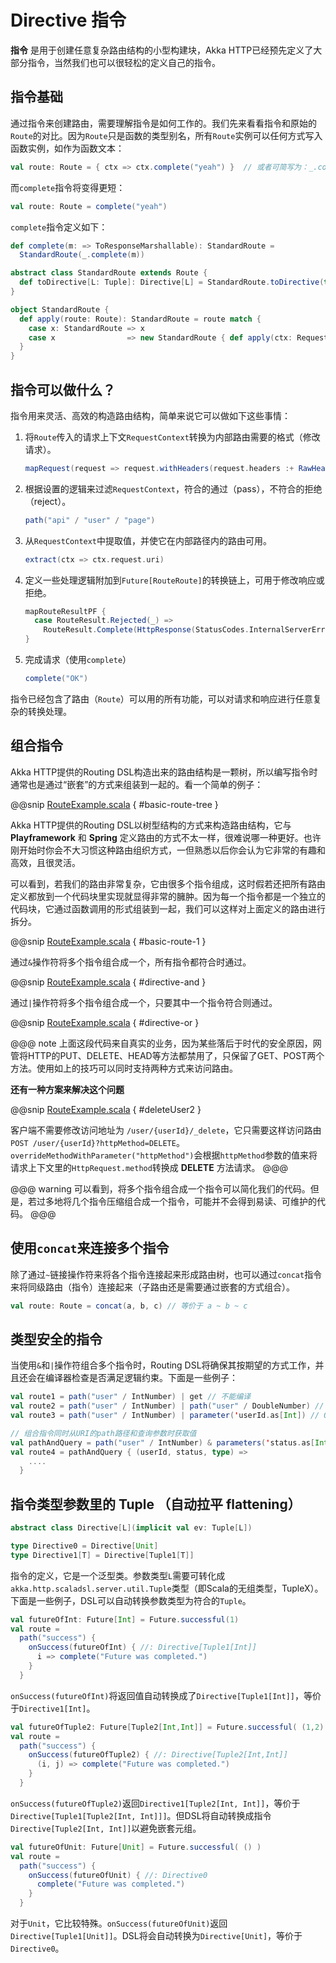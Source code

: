 # Directive 指令

**指令** 是用于创建任意复杂路由结构的小型构建块，Akka HTTP已经预先定义了大部分指令，当然我们也可以很轻松的定义自己的指令。

## 指令基础

通过指令来创建路由，需要理解指令是如何工作的。我们先来看看指令和原始的`Route`的对比。因为`Route`只是函数的类型别名，所有`Route`实例可以任何方式写入函数实例，如作为函数文本：

```scala
val route: Route = { ctx => ctx.complete("yeah") }  // 或者可简写为：_.complete("yeah")
```

而`complete`指令将变得更短：

```scala
val route: Route = complete("yeah")
```

`complete`指令定义如下：

```scala
def complete(m: => ToResponseMarshallable): StandardRoute =
  StandardRoute(_.complete(m))

abstract class StandardRoute extends Route {
  def toDirective[L: Tuple]: Directive[L] = StandardRoute.toDirective(this)
}

object StandardRoute {
  def apply(route: Route): StandardRoute = route match {
    case x: StandardRoute => x
    case x                => new StandardRoute { def apply(ctx: RequestContext) = x(ctx) }
  }
}
```

## 指令可以做什么？

指令用来灵活、高效的构造路由结构，简单来说它可以做如下这些事情：

1. 将`Route`传入的请求上下文`RequestContext`转换为内部路由需要的格式（修改请求）。
    ```scala
    mapRequest(request => request.withHeaders(request.headers :+ RawHeader("custom-key", "custom-value")))
    ```
2. 根据设置的逻辑来过滤`RequestContext`，符合的通过（pass），不符合的拒绝（reject）。
    ```scala
    path("api" / "user" / "page")
    ```
3. 从`RequestContext`中提取值，并使它在内部路径内的路由可用。
    ```scala
    extract(ctx => ctx.request.uri)
    ```
4. 定义一些处理逻辑附加到`Future[RouteRoute]`的转换链上，可用于修改响应或拒绝。
    ```scala
    mapRouteResultPF {
      case RouteResult.Rejected(_) =>
        RouteResult.Complete(HttpResponse(StatusCodes.InternalServerError))
    }
    ```
5. 完成请求（使用`complete`）
    ```scala
    complete("OK")
    ```

指令已经包含了路由（`Route`）可以用的所有功能，可以对请求和响应进行任意复杂的转换处理。

## 组合指令

Akka HTTP提供的Routing DSL构造出来的路由结构是一颗树，所以编写指令时通常也是通过“嵌套”的方式来组装到一起的。看一个简单的例子：

@@snip [RouteExample.scala](../../../scala/book/example/route/RouteExample.scala) { #basic-route-tree }

Akka HTTP提供的Routing DSL以树型结构的方式来构造路由结构，它与 **Playframework** 和 **Spring** 定义路由的方式不太一样，很难说哪一种更好。也许刚开始时你会不大习惯这种路由组织方式，一但熟悉以后你会认为它非常的有趣和高效，且很灵活。

可以看到，若我们的路由非常复杂，它由很多个指令组成，这时假若还把所有路由定义都放到一个代码块里实现就显得非常的臃肿。因为每一个指令都是一个独立的代码块，它通过函数调用的形式组装到一起，我们可以这样对上面定义的路由进行拆分。

@@snip [RouteExample.scala](../../../scala/book/example/route/RouteExample.scala) { #basic-route-1 }

通过`&`操作符将多个指令组合成一个，所有指令都符合时通过。

@@snip [RouteExample.scala](../../../scala/book/example/route/RouteExample.scala) { #directive-and }

通过`|`操作符将多个指令组合成一个，只要其中一个指令符合则通过。

@@snip [RouteExample.scala](../../../scala/book/example/route/RouteExample.scala) { #directive-or }

@@@ note
上面这段代码来自真实的业务，因为某些落后于时代的安全原因，网管将HTTP的PUT、DELETE、HEAD等方法都禁用了，只保留了GET、POST两个方法。使用如上的技巧可以同时支持两种方式来访问路由。

**还有一种方案来解决这个问题**

@@snip [RouteExample.scala](../../../scala/book/example/route/RouteExample.scala) { #deleteUser2 }

客户端不需要修改访问地址为 `/user/{userId}/_delete`，它只需要这样访问路由 `POST /user/{userId}?httpMethod=DELETE`。`overrideMethodWithParameter("httpMethod")`会根据`httpMethod`参数的值来将请求上下文里的`HttpRequest.method`转换成 **DELETE** 方法请求。
@@@

@@@ warning
可以看到，将多个指令组合成一个指令可以简化我们的代码。但是，若过多地将几个指令压缩组合成一个指令，可能并不会得到易读、可维护的代码。
@@@

## 使用`concat`来连接多个指令

除了通过`~`链接操作符来将各个指令连接起来形成路由树，也可以通过`concat`指令来将同级路由（指令）连接起来（子路由还是需要通过嵌套的方式组合）。
```scala
val route: Route = concat(a, b, c) // 等价于 a ~ b ~ c
```

## 类型安全的指令

当使用`&`和`|`操作符组合多个指令时，Routing DSL将确保其按期望的方式工作，并且还会在编译器检查是否满足逻辑约束。下面是一些例子：

```scala
val route1 = path("user" / IntNumber) | get // 不能编译
val route2 = path("user" / IntNumber) | path("user" / DoubleNumber) // 不能编译
val route3 = path("user" / IntNumber) | parameter('userId.as[Int]) // OK

// 组合指令同时从URI的path路径和查询参数时获取值
val pathAndQuery = path("user" / IntNumber) & parameters('status.as[Int], 'type.as[Int])
val route4 = pathAndQuery { (userId, status, type) =>
    ....
  }
```

## 指令类型参数里的 Tuple （自动拉平 flattening）

```scala
abstract class Directive[L](implicit val ev: Tuple[L])

type Directive0 = Directive[Unit]
type Directive1[T] = Directive[Tuple1[T]]
```

指令的定义，它是一个泛型类。参数类型`L`需要可转化成`akka.http.scaladsl.server.util.Tuple`类型（即Scala的无组类型，TupleX）。下面是一些例子，DSL可以自动转换参数类型为符合的`Tuple`。

```scala
val futureOfInt: Future[Int] = Future.successful(1)
val route =
  path("success") {
    onSuccess(futureOfInt) { //: Directive[Tuple1[Int]]
      i => complete("Future was completed.")
    }
  }
```

`onSuccess(futureOfInt)`将返回值自动转换成了`Directive[Tuple1[Int]]`，等价于`Directive1[Int]`。

```scala
val futureOfTuple2: Future[Tuple2[Int,Int]] = Future.successful( (1,2) )
val route =
  path("success") {
    onSuccess(futureOfTuple2) { //: Directive[Tuple2[Int,Int]]
      (i, j) => complete("Future was completed.")
    }
  }
```

`onSuccess(futureOfTuple2)`返回`Directive1[Tuple2[Int, Int]]`，等价于`Directive[Tuple1[Tuple2[Int, Int]]]`。但DSL将自动转换成指令`Directive[Tuple2[Int, Int]]`以避免嵌套元组。

```scala
val futureOfUnit: Future[Unit] = Future.successful( () )
val route =
  path("success") {
    onSuccess(futureOfUnit) { //: Directive0
      complete("Future was completed.")
    }
  }
```

对于`Unit`，它比较特殊。`onSuccess(futureOfUnit)`返回`Directive[Tuple1[Unit]]`。DSL将会自动转换为`Directive[Unit]`，等价于`Directive0`。

